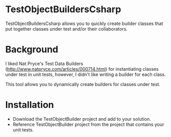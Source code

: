TestObjectBuildersCsharp
========================
TestObjectBuildersCsharp allows you to quickly create builder 
classes that put together classes under test and/or their collaborators.

# Background
I liked Nat Pryce's Test Data Builders (http://www.natpryce.com/articles/000714.html) 
for instantiating classes under test in unit tests, however, I didn't like writing 
a builder for each class.

This tool allows you to dynamically create builders for classes under test. 

# Installation
* Download the TestObjectBuilder project and add to your solution.
* Reference TestObjectBuilder project from the project that contains your unit tests.

